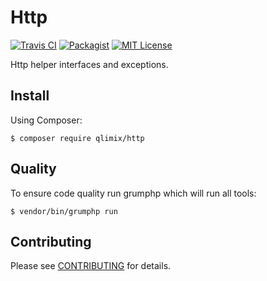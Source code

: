 # Http

[![Travis CI](https://api.travis-ci.org/qlimix/http.svg?branch=master)](https://travis-ci.org/qlimix/http)
[![Packagist](https://img.shields.io/packagist/v/qlimix/http.svg)](https://packagist.org/packages/qlimix/http)
[![MIT License](https://img.shields.io/badge/license-MIT-brightgreen.svg)](https://github.com/qlimix/http/blob/master/LICENSE)

Http helper interfaces and exceptions.

## Install

Using Composer:

~~~
$ composer require qlimix/http
~~~


## Quality
To ensure code quality run grumphp which will run all tools:

~~~
$ vendor/bin/grumphp run
~~~

## Contributing

Please see [CONTRIBUTING](CONTRIBUTING.md) for details.

